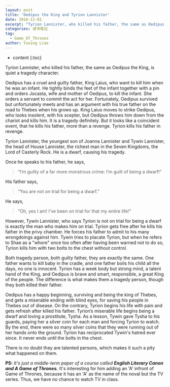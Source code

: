 ```yaml
---
layout: post
title: 'Oedipus the King and Tyrion Lannister'
date: 2016-11-01
excerpt: "Tyrion Lannister, who killed his father, the same as Oedipus the King, is quiet a tragedy character."
categories: 读书笔记
tag:
  - Game_Of_Thrones
author: Yuxing Liao
---
```


* content
{:toc}

Tyrion Lannister, who killed his father, the same as Oedipus the King, is quiet a tragedy character.

Oedipus has a cruel and guilty father, King Laius, who want to kill him when he was an infant. He tightly binds the feet of the infant together with a pin and orders Jocasta, wife and mother of Oedipus, to kill the infant. She orders a servant to commit the act for her. Fortunately, Oedipus survived but unfortunately meets and has an argument with his true father on the road to Thebes when his grows up. King Laius moves to strike Oedipus, who looks insolent, with his scepter, but Oedipus throws him down from the chariot and kills him. It is a tragedy definitely. But it looks like a coincident event, that he kills his father, more than a revenge. Tyrion kills his father in revenge.

Tyrion Lannister, the youngest son of Joanna Lannister and Tywin Lannister, the head of House Lannister, the richest man in the Seven Kingdoms, the Lord of Casterly Rock. He is a dwarf, causing his tragedy.

Once he speaks to his father, he says,

> “I’m guilty of a far more monstrous crime: I’m guilt of being a dwarf!”

His father says,

> “You are not on trial for being a dwarf.”

He says,

> “Oh, yes I am! I’ve been on trial for that my entire life!”

However, Tywin Lannister, who says Tyrion is not on trial for being a dwarf is exactly the man who makes him on trial. Tyrion gets free after he kills his father in the privy chamber. He forces his father to admit to his many wrongdoings against him. Tywin tries to placate Tyrion, but when he refers to Shae as a "whore" once too often after having been warned not to do so, Tyrion kills him with two bolts to the chest without control.

Both tragedy person, both guilty father, they are exactly the same. One father wants to kill baby in the cradle, and one father boils his child all the days, no one is innocent. Tyrion has a week body but strong mind, a talent hand of the King, and Oedipus is brave and smart, responsible, a great King of the people. The difference is what makes them a tragedy person, though they both killed their father.

Oedipus has a happy beginning, surviving and being the king of Thebes, and gets a miserable ending with blind eyes, for saving his people in Thebes out of disease. On the contrary, Tyrion begins his life with pain and gets refresh after killed his father. Tyrion’s miserable life begins being a dwarf and loving a prostitute, Tysha. As a lesson, Tywin gave Tysha to his guards, paying her a silver coin for each man and forcing Tyrion to watch. By the end, there were so many silver coins that they were running out of her hands onto the ground. Tyrion has reciprocated Tywin's hatred ever since. It never ends until the bolts in the chest.

There is no doubt they are talented persons, which makes it such a pity what happened on them.

**PS:** _It's just a middle-term paper of a course called **English Literary Canon and A Game of Thrones.**_ It's interesting for him adding an 'A' infront of Game of Thrones, because it has an 'A' as the name of the noval but the TV series. Thus, we have no chance to watch TV in class.
